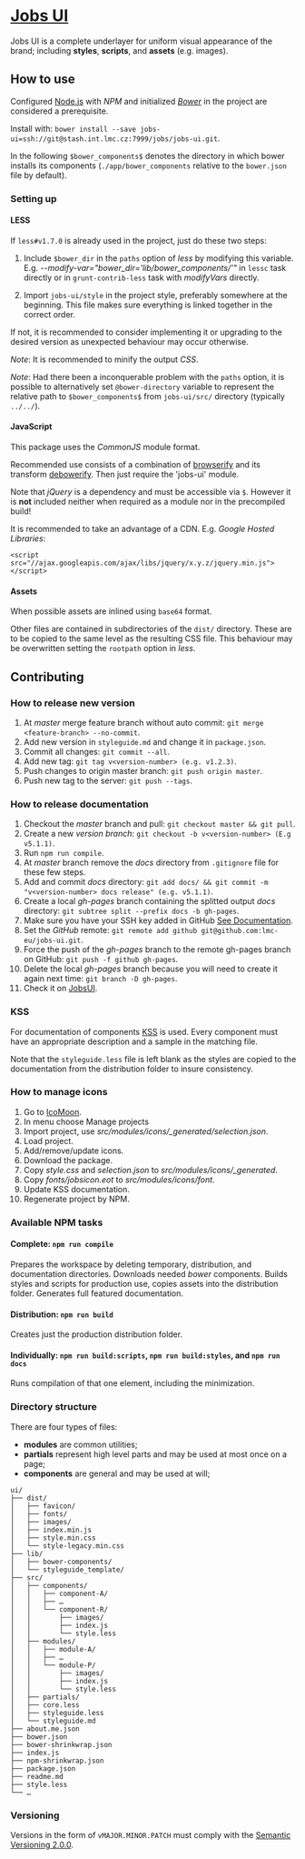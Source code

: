 # [Jobs UI](http://jobs.cz/ui/)

Jobs UI is a complete underlayer for uniform visual appearance of the brand;
including **styles**, **scripts**, and **assets** (e.g. images).

## How to use

Configured [Node.js](http://nodejs.org/) with *NPM* and initialized 
[*Bower*](http://bower.io/) in the project are considered a prerequisite.

Install with:
`bower install --save jobs-ui=ssh://git@stash.int.lmc.cz:7999/jobs/jobs-ui.git`.

In the following `$bower_components$` denotes the directory in which bower
installs its components (`./app/bower_components` relative to the `bower.json` file
by default).

### Setting up

#### LESS
If `less#v1.7.0` is already used in the project, just do these two steps:

1.  Include `$bower_dir` in the `paths` option of *less* by modifying this variable.
    E.g. *--modify-var=\"bower_dir='lib/bower_components/'\"* in `lessc` task directly 
    or in `grunt-contrib-less` task with *modifyVars* directly.
    
1.  Import `jobs-ui/style` in the project style, preferably somewhere at
    the beginning. This file makes sure everything is linked together in the
    correct order.

If not, it is recommended to consider implementing it or upgrading to the
desired version as unexpected behaviour may occur otherwise.

*Note*: It is recommended to minify the output *CSS*.

*Note*: Had there been a inconquerable problem with the `paths` option, it is
possible to alternatively set `@bower-directory` variable to represent the
relative path to `$bower_components$` from `jobs-ui/src/` directory
(typically `../../`).

#### JavaScript

This package uses the *CommonJS* module format.

Recommended use consists of a combination of [browserify](http://browserify.org/)
and its transform [debowerify](https://github.com/eugeneware/debowerify).
Then just require the 'jobs-ui' module.

Note that *jQuery* is a dependency and must be accessible via `$`.
However it is **not** included neither when required as a module nor in the
precompiled build!

It is recommended to take an advantage of a CDN.
E.g. *Google Hosted Libraries*:

    <script src="//ajax.googleapis.com/ajax/libs/jquery/x.y.z/jquery.min.js"></script>

#### Assets

When possible assets are inlined using `base64` format.

Other files are contained in subdirectories of the `dist/` directory.
These are to be copied to the same level as the resulting CSS file.
This behaviour may be overwritten setting the `rootpath` option in *less*.

## Contributing

### How to release new version
1. At *master* merge feature branch without auto commit: `git merge <feature-branch> --no-commit`.
1. Add new version in `styleguide.md` and change it in `package.json`.
1. Commit all changes: `git commit --all`.
1. Add new tag: `git tag v<version-number> (e.g. v1.2.3)`.
1. Push changes to origin master branch: `git push origin master`.
1. Push new tag to the server: `git push --tags`.

### How to release documentation
1. Checkout the *master* branch and pull: `git checkout master && git pull`.
1. Create a new *version branch*: `git checkout -b v<version-number> (E.g v5.1.1)`.
1. Run `npm run compile`.
1. At *master* branch remove the *docs* directory from `.gitignore` file for these few steps.
1. Add and commit *docs* directory: `git add docs/ && git commit -m "v<version-number> docs release" (e.g. v5.1.1)`.
1. Create a local *gh-pages* branch containing the splitted output *docs* directory: `git subtree split --prefix docs -b gh-pages`.
1. Make sure you have your SSH key added in GitHub [See Documentation](https://help.github.com/articles/generating-an-ssh-key/).
1. Set the *GitHub* remote: `git remote add github git@github.com:lmc-eu/jobs-ui.git`.
1. Force the push of the *gh-pages* branch to the remote gh-pages branch on GitHub: `git push -f github gh-pages`.
1. Delete the local *gh-pages* branch because you will need to create it again next time: `git branch -D gh-pages`.
1. Check it on [JobsUI](https://lmc-eu.github.io/jobs-ui/).

### KSS
For documentation of components [KSS](https://github.com/hughsk/kss-node) is
used. Every component must have an appropriate description and a sample in the
matching file.

Note that the `styleguide.less` file is left blank as the styles are copied to
the documentation from the distribution folder to insure consistency.

### How to manage icons
1. Go to [IcoMoon](http://icomoon.io/app/).
1. In menu choose Manage projects
1. Import project, use *src/modules/icons/_generated/selection.json*.
1. Load project.
1. Add/remove/update icons.
1. Download the package.
1. Copy *style.css* and *selection.json* to *src/modules/icons/_generated*.
1. Copy *fonts/jobsicon.eot* to *src/modules/icons/font*.
1. Update KSS documentation.
1. Regenerate project by NPM.

### Available NPM tasks

#### Complete: `npm run compile`

Prepares the workspace by deleting temporary, distribution, and documentation
directories. Downloads needed *bower* components. Builds styles and scripts
for production use, copies assets into the distribution folder. Generates
full featured documentation.

#### Distribution: `npm run build`

Creates just the production distribution folder.

#### Individually: `npm run build:scripts`, `npm run build:styles`, and `npm run docs`

Runs compilation of that one element, including the minimization.

### Directory structure

There are four types of files:

*   **modules** are common utilities;
*   **partials** represent high level parts and may be used at most once on a page;
*   **components** are general and may be used at will;

```
ui/
├── dist/
│   ├── favicon/
│   ├── fonts/
│   ├── images/
│   ├── index.min.js
│   ├── style.min.css
│   └── style-legacy.min.css
├── lib/
│   ├── bower-components/
│   └── styleguide_template/
├── src/
│   ├── components/
│   │   ├── component-A/
│   │   ├── …
│   │   └── component-R/
│   │       ├── images/
│   │       ├── index.js
│   │       └── style.less
│   ├── modules/
│   │   ├── module-A/
│   │   ├── …
│   │   └── module-P/
│   │       ├── images/
│   │       ├── index.js
│   │       └── style.less
│   ├── partials/
│   ├── core.less
│   ├── styleguide.less
│   └── styleguide.md
├── about.me.json
├── bower.json
├── bower-shrinkwrap.json
├── index.js
├── npm-shrinkwrap.json
├── package.json
├── readme.md
├── style.less
└── …
```

### Versioning

Versions in the form of `vMAJOR.MINOR.PATCH` must comply with the [Semantic Versioning 2.0.0](http://semver.org/spec/v2.0.0.html).
